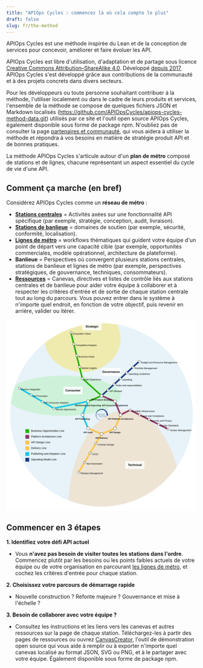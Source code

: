 ```yaml
---
title: "APIOps Cycles : commencez là où cela compte le plus"
draft: false
slug: fr/the-method
---
```


APIOps Cycles est une méthode inspirée du Lean et de la conception de services pour concevoir, améliorer et faire évoluer les API.

APIOps Cycles est libre d'utilisation, d'adaptation et de partage sous licence [Creative Commons Attribution–ShareAlike 4.0](https://creativecommons.org/licenses/by-sa/4.0/). Développé [depuis 2017](../changelog/), APIOps Cycles s'est développé grâce aux contributions de la communauté et à des projets concrets dans divers secteurs.

Pour les développeurs ou toute personne souhaitant contribuer à la méthode, l'utiliser localement ou dans le cadre de leurs produits et services, l'ensemble de la méthode se compose de quelques fichiers JSON et Markdown localisés (https://github.com/APIOpsCycles/apiops-cycles-method-data.git) utilisés par ce site et l'outil open source APIOps Cycles, également disponible sous forme de package npm. N'oubliez pas de consulter la page [partenaires et communauté](../partners/), qui vous aidera à utiliser la méthode et répondra à vos besoins en matière de stratégie produit API et de bonnes pratiques. 

La méthode APIOps Cycles s'articule autour d'un **plan de métro** composé de stations et de lignes, chacune représentant un aspect essentiel du cycle de vie d'une API.

## Comment ça marche (en bref)

Considérez APIOps Cycles comme un **réseau de métro** :
- [**Stations centrales**](../core-stations/) = Activités axées sur une fonctionnalité API spécifique (par exemple, stratégie, conception, audit, livraison).
- [**Stations de banlieue**](../suburb-stations/) = domaines de soutien (par exemple, sécurité, conformité, localisation).
- [**Lignes de métro**](../lines/) = workflows thématiques qui guident votre équipe d'un point de départ vers une capacité cible (par exemple, opportunités commerciales, modèle opérationnel, architecture de plateforme).
- **Banlieue** = Perspectives où convergent plusieurs stations centrales, stations de banlieue et lignes de métro (par exemple, perspectives stratégiques, de gouvernance, techniques, consommateurs).
- [**Ressources**](../resources/) = Canevas, directives et listes de contrôle liés aux stations centrales et de banlieue pour aider votre équipe à collaborer et à respecter les critères d'entrée et de sortie de chaque station centrale tout au long du parcours.
Vous pouvez entrer dans le système à n'importe quel endroit, en fonction de votre objectif, puis revenir en arrière, valider ou itérer.

![Plan du métro APIOps Cycles](../../../../assets/metro_map.svg)

## Commencer en 3 étapes

**1. Identifiez votre défi API actuel**
   
- Vous **n'avez pas besoin de visiter toutes les stations dans l'ordre**. Commencez plutôt par les besoins ou les points faibles actuels de votre équipe ou de votre organisation en parcourant [les lignes de métro](), et cochez les critères d'entrée pour chaque station.

**2. Choisissez votre parcours de démarrage rapide**
- Nouvelle construction ? Refonte majeure ? Gouvernance et mise à l'échelle ?

**3. Besoin de collaborer avec votre équipe ?**
- Consultez les instructions et les liens vers les canevas et autres ressources sur la page de chaque station. Téléchargez-les à partir des pages de ressources ou ouvrez [CanvasCreator](http://canvascreator.apiopscycles.com), l'outil de démonstration open source qui vous aide à remplir ou à exporter n'importe quel canevas localisé au format JSON, SVG ou PNG, et à le partager avec votre équipe. Également disponible sous forme de package npm.